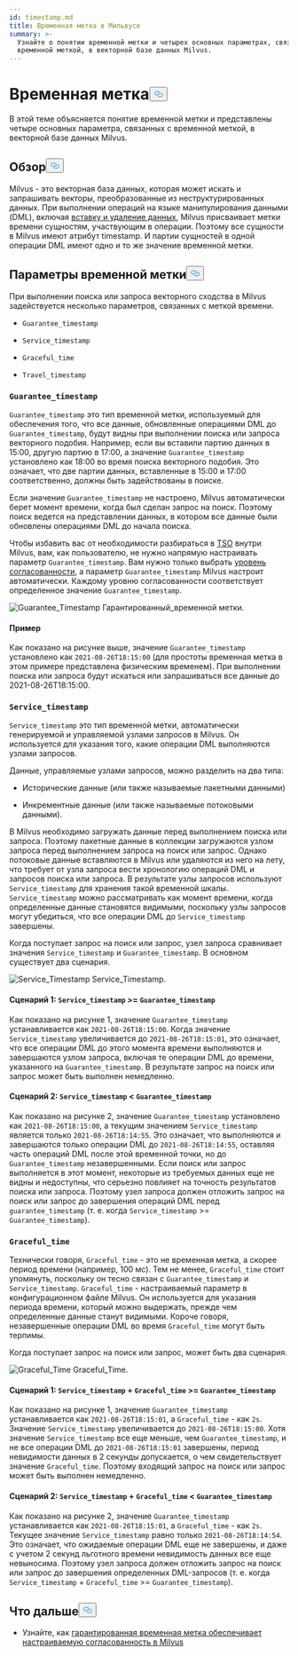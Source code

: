 ```yaml
---
id: timestamp.md
title: Временная метка в Мильвусе
summary: >-
  Узнайте о понятии временной метки и четырех основных параметрах, связанных с
  временной меткой, в векторной базе данных Milvus.
---
```

<h1 id="Timestamp" class="common-anchor-header">Временная метка<button data-href="#Timestamp" class="anchor-icon" translate="no">
      <svg translate="no"
        aria-hidden="true"
        focusable="false"
        height="20"
        version="1.1"
        viewBox="0 0 16 16"
        width="16"
      >
        <path
          fill="#0092E4"
          fill-rule="evenodd"
          d="M4 9h1v1H4c-1.5 0-3-1.69-3-3.5S2.55 3 4 3h4c1.45 0 3 1.69 3 3.5 0 1.41-.91 2.72-2 3.25V8.59c.58-.45 1-1.27 1-2.09C10 5.22 8.98 4 8 4H4c-.98 0-2 1.22-2 2.5S3 9 4 9zm9-3h-1v1h1c1 0 2 1.22 2 2.5S13.98 12 13 12H9c-.98 0-2-1.22-2-2.5 0-.83.42-1.64 1-2.09V6.25c-1.09.53-2 1.84-2 3.25C6 11.31 7.55 13 9 13h4c1.45 0 3-1.69 3-3.5S14.5 6 13 6z"
        ></path>
      </svg>
    </button></h1><p>В этой теме объясняется понятие временной метки и представлены четыре основных параметра, связанных с временной меткой, в векторной базе данных Milvus.</p>
<h2 id="Overview" class="common-anchor-header">Обзор<button data-href="#Overview" class="anchor-icon" translate="no">
      <svg translate="no"
        aria-hidden="true"
        focusable="false"
        height="20"
        version="1.1"
        viewBox="0 0 16 16"
        width="16"
      >
        <path
          fill="#0092E4"
          fill-rule="evenodd"
          d="M4 9h1v1H4c-1.5 0-3-1.69-3-3.5S2.55 3 4 3h4c1.45 0 3 1.69 3 3.5 0 1.41-.91 2.72-2 3.25V8.59c.58-.45 1-1.27 1-2.09C10 5.22 8.98 4 8 4H4c-.98 0-2 1.22-2 2.5S3 9 4 9zm9-3h-1v1h1c1 0 2 1.22 2 2.5S13.98 12 13 12H9c-.98 0-2-1.22-2-2.5 0-.83.42-1.64 1-2.09V6.25c-1.09.53-2 1.84-2 3.25C6 11.31 7.55 13 9 13h4c1.45 0 3-1.69 3-3.5S14.5 6 13 6z"
        ></path>
      </svg>
    </button></h2><p>Milvus - это векторная база данных, которая может искать и запрашивать векторы, преобразованные из неструктурированных данных. При выполнении операций на языке манипулирования данными (DML), включая <a href="https://milvus.io/docs/v2.1.x/data_processing.md">вставку и удаление данных</a>, Milvus присваивает метки времени сущностям, участвующим в операции. Поэтому все сущности в Milvus имеют атрибут timestamp. И партии сущностей в одной операции DML имеют одно и то же значение временной метки.</p>
<h2 id="Timestamp-parameters" class="common-anchor-header">Параметры временной метки<button data-href="#Timestamp-parameters" class="anchor-icon" translate="no">
      <svg translate="no"
        aria-hidden="true"
        focusable="false"
        height="20"
        version="1.1"
        viewBox="0 0 16 16"
        width="16"
      >
        <path
          fill="#0092E4"
          fill-rule="evenodd"
          d="M4 9h1v1H4c-1.5 0-3-1.69-3-3.5S2.55 3 4 3h4c1.45 0 3 1.69 3 3.5 0 1.41-.91 2.72-2 3.25V8.59c.58-.45 1-1.27 1-2.09C10 5.22 8.98 4 8 4H4c-.98 0-2 1.22-2 2.5S3 9 4 9zm9-3h-1v1h1c1 0 2 1.22 2 2.5S13.98 12 13 12H9c-.98 0-2-1.22-2-2.5 0-.83.42-1.64 1-2.09V6.25c-1.09.53-2 1.84-2 3.25C6 11.31 7.55 13 9 13h4c1.45 0 3-1.69 3-3.5S14.5 6 13 6z"
        ></path>
      </svg>
    </button></h2><p>При выполнении поиска или запроса векторного сходства в Milvus задействуется несколько параметров, связанных с меткой времени.</p>
<ul>
<li><p><code translate="no">Guarantee_timestamp</code></p></li>
<li><p><code translate="no">Service_timestamp</code></p></li>
<li><p><code translate="no">Graceful_time</code></p></li>
<li><p><code translate="no">Travel_timestamp</code></p></li>
</ul>
<h3 id="Guaranteetimestamp" class="common-anchor-header"><code translate="no">Guarantee_timestamp</code></h3><p><code translate="no">Guarantee_timestamp</code> это тип временной метки, используемый для обеспечения того, что все данные, обновленные операциями DML до <code translate="no">Guarantee_timestamp</code>, будут видны при выполнении поиска или запроса векторного подобия. Например, если вы вставили партию данных в 15:00, другую партию в 17:00, а значение <code translate="no">Guarantee_timestamp</code> установлено как 18:00 во время поиска векторного подобия. Это означает, что две партии данных, вставленные в 15:00 и 17:00 соответственно, должны быть задействованы в поиске.</p>
<p>Если значение <code translate="no">Guarantee_timestamp</code> не настроено, Milvus автоматически берет момент времени, когда был сделан запрос на поиск. Поэтому поиск ведется на представлении данных, в котором все данные были обновлены операциями DML до начала поиска.</p>
<p>Чтобы избавить вас от необходимости разбираться в <a href="https://github.com/milvus-io/milvus/blob/master/docs/design_docs/20211214-milvus_hybrid_ts.md">TSO</a> внутри Milvus, вам, как пользователю, не нужно напрямую настраивать параметр <code translate="no">Guarantee_timestamp</code>. Вам нужно только выбрать <a href="https://milvus.io/docs/v2.1.x/consistency.md">уровень согласованности</a>, а параметр <code translate="no">Guarantee_timestamp</code> Milvus настроит автоматически. Каждому уровню согласованности соответствует определенное значение <code translate="no">Guarantee_timestamp</code>.</p>
<p>
  
   <span class="img-wrapper"> <img translate="no" src="/docs/v2.6.x/assets/Guarantee_Timestamp.png" alt="Guarantee_Timestamp" class="doc-image" id="guarantee_timestamp" />
   </span> <span class="img-wrapper"> <span>Гарантированный_временной метки</span>. </span></p>
<h4 id="Example" class="common-anchor-header">Пример</h4><p>Как показано на рисунке выше, значение <code translate="no">Guarantee_timestamp</code> установлено как <code translate="no">2021-08-26T18:15:00</code> (для простоты временная метка в этом примере представлена физическим временем). При выполнении поиска или запроса будут искаться или запрашиваться все данные до 2021-08-26T18:15:00.</p>
<h3 id="Servicetimestamp" class="common-anchor-header"><code translate="no">Service_timestamp</code></h3><p><code translate="no">Service_timestamp</code> это тип временной метки, автоматически генерируемой и управляемой узлами запросов в Milvus. Он используется для указания того, какие операции DML выполняются узлами запросов.</p>
<p>Данные, управляемые узлами запросов, можно разделить на два типа:</p>
<ul>
<li><p>Исторические данные (или также называемые пакетными данными)</p></li>
<li><p>Инкрементные данные (или также называемые потоковыми данными).</p></li>
</ul>
<p>В Milvus необходимо загружать данные перед выполнением поиска или запроса. Поэтому пакетные данные в коллекции загружаются узлом запроса перед выполнением запроса на поиск или запрос. Однако потоковые данные вставляются в Milvus или удаляются из него на лету, что требует от узла запроса вести хронологию операций DML и запросов поиска или запроса. В результате узлы запросов используют <code translate="no">Service_timestamp</code> для хранения такой временной шкалы. <code translate="no">Service_timestamp</code> можно рассматривать как момент времени, когда определенные данные становятся видимыми, поскольку узлы запросов могут убедиться, что все операции DML до <code translate="no">Service_timestamp</code> завершены.</p>
<p>Когда поступает запрос на поиск или запрос, узел запроса сравнивает значения <code translate="no">Service_timestamp</code> и <code translate="no">Guarantee_timestamp</code>. В основном существует два сценария.</p>
<p>
  
   <span class="img-wrapper"> <img translate="no" src="/docs/v2.6.x/assets/Service_Timestamp.png" alt="Service_Timestamp" class="doc-image" id="service_timestamp" />
   </span> <span class="img-wrapper"> <span>Service_Timestamp</span>. </span></p>
<h4 id="Scenario-1-Servicetimestamp--Guaranteetimestamp" class="common-anchor-header">Сценарий 1: <code translate="no">Service_timestamp</code> &gt;= <code translate="no">Guarantee_timestamp</code></h4><p>Как показано на рисунке 1, значение <code translate="no">Guarantee_timestamp</code> устанавливается как <code translate="no">2021-08-26T18:15:00</code>. Когда значение <code translate="no">Service_timestamp</code> увеличивается до <code translate="no">2021-08-26T18:15:01</code>, это означает, что все операции DML до этого момента времени выполняются и завершаются узлом запроса, включая те операции DML до времени, указанного на <code translate="no">Guarantee_timestamp</code>. В результате запрос на поиск или запрос может быть выполнен немедленно.</p>
<h4 id="Scenario-2-Servicetimestamp--Guaranteetimestamp" class="common-anchor-header">Сценарий 2: <code translate="no">Service_timestamp</code> &lt; <code translate="no">Guarantee_timestamp</code></h4><p>Как показано на рисунке 2, значение <code translate="no">Guarantee_timestamp</code> установлено как <code translate="no">2021-08-26T18:15:00</code>, а текущим значением <code translate="no">Service_timestamp</code> является только <code translate="no">2021-08-26T18:14:55</code>. Это означает, что выполняются и завершаются только операции DML до <code translate="no">2021-08-26T18:14:55</code>, оставляя часть операций DML после этой временной точки, но до <code translate="no">Guarantee_timestamp</code> незавершенными. Если поиск или запрос выполняется в этот момент, некоторые из требуемых данных еще не видны и недоступны, что серьезно повлияет на точность результатов поиска или запроса. Поэтому узел запроса должен отложить запрос на поиск или запрос до завершения операций DML перед <code translate="no">guarantee_timestamp</code> (т. е. когда <code translate="no">Service_timestamp</code> &gt;= <code translate="no">Guarantee_timestamp</code>).</p>
<h3 id="Gracefultime" class="common-anchor-header"><code translate="no">Graceful_time</code></h3><p>Технически говоря, <code translate="no">Graceful_time</code> - это не временная метка, а скорее период времени (например, 100 мс). Тем не менее, <code translate="no">Graceful_time</code> стоит упомянуть, поскольку он тесно связан с <code translate="no">Guarantee_timestamp</code> и <code translate="no">Service_timestamp</code>. <code translate="no">Graceful_time</code> - настраиваемый параметр в конфигурационном файле Milvus. Он используется для указания периода времени, который можно выдержать, прежде чем определенные данные станут видимыми. Короче говоря, незавершенные операции DML во время <code translate="no">Graceful_time</code> могут быть терпимы.</p>
<p>Когда поступает запрос на поиск или запрос, может быть два сценария.</p>
<p>
  
   <span class="img-wrapper"> <img translate="no" src="/docs/v2.6.x/assets/Graceful_Time.png" alt="Graceful_Time" class="doc-image" id="graceful_time" />
   </span> <span class="img-wrapper"> <span>Graceful_Time</span>. </span></p>
<h4 id="Scenario-1-Servicetimestamp--+--Gracefultime--Guaranteetimestamp" class="common-anchor-header">Сценарий 1: <code translate="no">Service_timestamp</code> + <code translate="no">Graceful_time</code> &gt;= <code translate="no">Guarantee_timestamp</code></h4><p>Как показано на рисунке 1, значение <code translate="no">Guarantee_timestamp</code> устанавливается как <code translate="no">2021-08-26T18:15:01</code>, а <code translate="no">Graceful_time</code> - как <code translate="no">2s</code>. Значение <code translate="no">Service_timestamp</code> увеличивается до <code translate="no">2021-08-26T18:15:00</code>. Хотя значение <code translate="no">Service_timestamp</code> все еще меньше, чем <code translate="no">Guarantee_timestamp</code>, и не все операции DML до <code translate="no">2021-08-26T18:15:01</code> завершены, период невидимости данных в 2 секунды допускается, о чем свидетельствует значение <code translate="no">Graceful_time</code>. Поэтому входящий запрос на поиск или запрос может быть выполнен немедленно.</p>
<h4 id="Scenario-2-Servicetimestamp--+--Gracefultime--Guaranteetimestamp" class="common-anchor-header">Сценарий 2: <code translate="no">Service_timestamp</code> + <code translate="no">Graceful_time</code> &lt; <code translate="no">Guarantee_timestamp</code></h4><p>Как показано на рисунке 2, значение <code translate="no">Guarantee_timestamp</code> устанавливается как <code translate="no">2021-08-26T18:15:01</code>, а <code translate="no">Graceful_time</code> - как <code translate="no">2s</code>. Текущее значение <code translate="no">Service_timestamp</code> равно только <code translate="no">2021-08-26T18:14:54</code>. Это означает, что ожидаемые операции DML еще не завершены, и даже с учетом 2 секунд льготного времени невидимость данных все еще невыносима. Поэтому узел запроса должен отложить запрос на поиск или запрос до завершения определенных DML-запросов (т. е. когда <code translate="no">Service_timestamp</code> + <code translate="no">Graceful_time</code> &gt;= <code translate="no">Guarantee_timestamp</code>).</p>
<h2 id="Whats-next" class="common-anchor-header">Что дальше<button data-href="#Whats-next" class="anchor-icon" translate="no">
      <svg translate="no"
        aria-hidden="true"
        focusable="false"
        height="20"
        version="1.1"
        viewBox="0 0 16 16"
        width="16"
      >
        <path
          fill="#0092E4"
          fill-rule="evenodd"
          d="M4 9h1v1H4c-1.5 0-3-1.69-3-3.5S2.55 3 4 3h4c1.45 0 3 1.69 3 3.5 0 1.41-.91 2.72-2 3.25V8.59c.58-.45 1-1.27 1-2.09C10 5.22 8.98 4 8 4H4c-.98 0-2 1.22-2 2.5S3 9 4 9zm9-3h-1v1h1c1 0 2 1.22 2 2.5S13.98 12 13 12H9c-.98 0-2-1.22-2-2.5 0-.83.42-1.64 1-2.09V6.25c-1.09.53-2 1.84-2 3.25C6 11.31 7.55 13 9 13h4c1.45 0 3-1.69 3-3.5S14.5 6 13 6z"
        ></path>
      </svg>
    </button></h2><ul>
<li>Узнайте, как <a href="/docs/ru/consistency.md">гарантированная временная метка обеспечивает настраиваемую согласованность в Milvus</a></li>
</ul>
